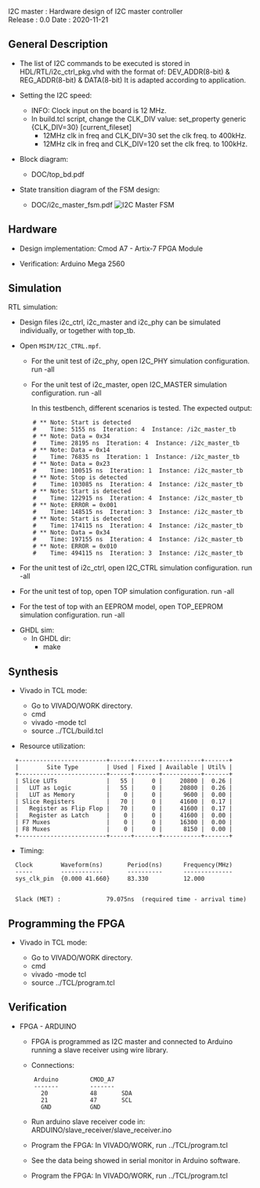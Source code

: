 I2C master	: Hardware design of I2C master controller  
Release		: 0.0 
Date		: 2020-11-21  

General Description
--------------------------------------------------------------------------

* The list of I2C commands to be executed is stored in 
    HDL/RTL/i2c_ctrl_pkg.vhd
  with the format of:
    DEV_ADDR(8-bit) & REG_ADDR(8-bit) & DATA(8-bit)
  It is adapted according to application.

* Setting the I2C speed:
  - INFO: Clock input on the board is 12 MHz.
  - In build.tcl script, change the CLK_DIV value:
    set_property generic {CLK_DIV=30} [current_fileset]
      - 12MHz clk in freq and CLK_DIV=30 set the clk freq. to 400kHz.
      - 12MHz clk in freq and CLK_DIV=120 set the clk freq. to 100kHz.
* Block diagram: 
  - DOC/top_bd.pdf

* State transition diagram of the FSM design: 
  - DOC/i2c_master_fsm.pdf
  ![I2C Master FSM](/DOC/i2c_master_fsm.png)

Hardware
--------------------------------------------------------------------------

* Design implementation: Cmod A7 - Artix-7 FPGA Module 

* Verification: Arduino Mega 2560

Simulation
--------------------------------------------------------------------------

RTL simulation:

* Design files i2c_ctrl, i2c_master and i2c_phy can be simulated individually,
  or together with top_tb.

* Open `MSIM/I2C_CTRL.mpf`.

  - For the unit test of i2c_phy, open I2C_PHY simulation configuration.
    run -all

  - For the unit test of i2c_master, open I2C_MASTER simulation configuration.
    run -all

      In this testbench, different scenarios is tested. The expected output:
``` 
       # ** Note: Start is detected
       #    Time: 5155 ns  Iteration: 4  Instance: /i2c_master_tb
       # ** Note: Data = 0x34
       #    Time: 28195 ns  Iteration: 4  Instance: /i2c_master_tb
       # ** Note: Data = 0x14
       #    Time: 76835 ns  Iteration: 1  Instance: /i2c_master_tb
       # ** Note: Data = 0x23
       #    Time: 100515 ns  Iteration: 1  Instance: /i2c_master_tb
       # ** Note: Stop is detected
       #    Time: 103085 ns  Iteration: 4  Instance: /i2c_master_tb
       # ** Note: Start is detected
       #    Time: 122915 ns  Iteration: 4  Instance: /i2c_master_tb
       # ** Note: ERROR = 0x001
       #    Time: 148515 ns  Iteration: 3  Instance: /i2c_master_tb
       # ** Note: Start is detected
       #    Time: 174115 ns  Iteration: 4  Instance: /i2c_master_tb
       # ** Note: Data = 0x34
       #    Time: 197155 ns  Iteration: 4  Instance: /i2c_master_tb
       # ** Note: ERROR = 0x010
       #    Time: 494115 ns  Iteration: 3  Instance: /i2c_master_tb
```

  - For the unit test of i2c_ctrl, open I2C_CTRL simulation configuration.
    run -all

  - For the unit test of top, open TOP simulation configuration.
    run -all

  - For the test of top with an EEPROM model, open TOP_EEPROM simulation configuration.
    run -all

* GHDL sim:
  - In GHDL dir:
    - make

Synthesis
--------------------------------------------------------------------------

* Vivado in TCL mode:

  - Go to VIVADO/WORK directory.
  - cmd
  - vivado -mode tcl
  - source ../TCL/build.tcl

* Resource utilization:
```
  +-------------------------+------+-------+-----------+-------+
  |        Site Type        | Used | Fixed | Available | Util% |
  +-------------------------+------+-------+-----------+-------+
  | Slice LUTs              |   55 |     0 |     20800 |  0.26 |
  |   LUT as Logic          |   55 |     0 |     20800 |  0.26 |
  |   LUT as Memory         |    0 |     0 |      9600 |  0.00 |
  | Slice Registers         |   70 |     0 |     41600 |  0.17 |
  |   Register as Flip Flop |   70 |     0 |     41600 |  0.17 |
  |   Register as Latch     |    0 |     0 |     41600 |  0.00 |
  | F7 Muxes                |    0 |     0 |     16300 |  0.00 |
  | F8 Muxes                |    0 |     0 |      8150 |  0.00 |
  +-------------------------+------+-------+-----------+-------+
```
* Timing:
```  
  Clock        Waveform(ns)       Period(ns)      Frequency(MHz)
  -----        ------------       ----------      --------------
  sys_clk_pin  {0.000 41.660}     83.330          12.000          
  
  
  Slack (MET) :             79.075ns  (required time - arrival time)
```

Programming the FPGA
--------------------------------------------------------------------------

* Vivado in TCL mode:

  - Go to VIVADO/WORK directory.
  - cmd
  - vivado -mode tcl
  - source ../TCL/program.tcl

Verification
--------------------------------------------------------------------------

* FPGA - ARDUINO

  - FPGA is programmed as I2C master and connected to Arduino running a slave 
    receiver using wire library.
  
  - Connections: 
  ```
      Arduino	      CMOD_A7
      -------         -------
        20            48       SDA
        21            47       SCL 
        GND           GND
  ```
  - Run arduino slave receiver code in:
    ARDUINO/slave_receiver/slave_receiver.ino
  
  - Program the FPGA:
    In VIVADO/WORK, run ../TCL/program.tcl
  
  - See the data being showed in serial monitor in Arduino software.

  - Program the FPGA:
    In VIVADO/WORK, run ../TCL/program.tcl
